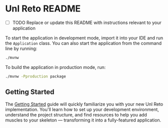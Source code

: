# Unl Reto README

- [ ] TODO Replace or update this README with instructions relevant to your application

To start the application in development mode, import it into your IDE and run the `Application` class. 
You can also start the application from the command line by running: 

```bash
./mvnw
```

To build the application in production mode, run:

```bash
./mvnw -Pproduction package
```

## Getting Started

The [Getting Started](https://vaadin.com/docs/latest/getting-started) guide will quickly familiarize you with your new
Unl Reto implementation. You'll learn how to set up your development environment, understand the project 
structure, and find resources to help you add muscles to your skeleton — transforming it into a fully-featured 
application.
